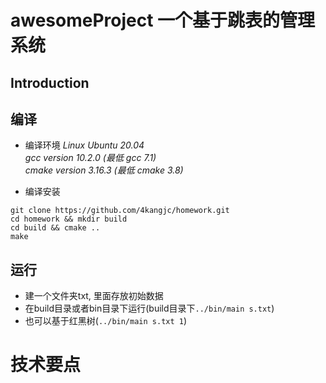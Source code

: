 # awesomeProject 一个基于跳表的管理系统

## Introduction

## 编译
* 编译环境
*Linux Ubuntu 20.04*    
*gcc version 10.2.0   (最低 gcc 7.1)*  
*cmake version 3.16.3 (最低 cmake 3.8)*  

* 编译安装
```
git clone https://github.com/4kangjc/homework.git
cd homework && mkdir build
cd build && cmake ..
make
```

## 运行
* 建一个文件夹txt, 里面存放初始数据
* 在build目录或者bin目录下运行(build目录下`../bin/main s.txt`)
* 也可以基于红黑树(`../bin/main s.txt 1`)

# 技术要点
